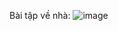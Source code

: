 Bài tập về nhà:
![image](https://github.com/NguyenNgocQuyen29/Embedded-System/assets/124705679/53c94a20-bbd7-4277-8264-fe71cf5e5f09)

